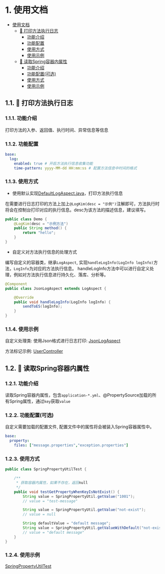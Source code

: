 # 1. 使用文档
<!-- TOC -->

- [使用文档](#使用文档)
    - [:cherries: 打印方法执行日志](#cherries-打印方法执行日志)
        - [功能介绍](#功能介绍)
        - [功能配置](#功能配置)
        - [使用方式](#使用方式)
        - [使用示例](#使用示例)
    - [:cherries: 读取Spring容器内属性](#cherries-读取spring容器内属性)
        - [功能介绍](#功能介绍)
        - [功能配置(可选)](#功能配置可选)
        - [使用方式](#使用方式)
        - [使用示例](#使用示例)

<!-- /TOC -->

## 1.1. :cherries: 打印方法执行日志

### 1.1.1. 功能介绍

打印方法的入参、返回值、执行时间、异常信息等信息

### 1.1.2. 功能配置

```yaml
base:
  log:
    enabled: true # 开启方法执行信息收集功能
    time-pattern: yyyy-MM-dd HH:mm:ss # 配置方法信息中时间的格式
```

### 1.1.3. 使用方式

* 使用默认实现[DefaultLogAspect.java](../src/main/java/com/kimzing/base/log/impl/DefaultLogAspect.java)，打印方法执行信息

在需要进行日志打印的方法上加上`@LogKim(desc = "示例")`注解即可，方法执行时将会在控制台打印对应的执行信息。desc为该方法的描述信息，建议填写。

```java
public class Demo {
    @LogKim(desc = "示例方法")
    public String method() {
        return "hello";
    }
}
```

* 自定义对方法执行信息的处理方式

编写自定义的容器类，继承`LogAspect`, 实现`handleLogInfo(LogInfo logInfo)`方法，`LogInfo`为对应的方法执行信息。
handleLogInfo方法中可以进行自定义处理，例如对方法执行信息进行持久化、落库、分析等。

```java
@Component
public class JsonLogAspect extends LogAspect {

    @Override
    public void handleLogInfo(LogInfo logInfo) {
        sendToES(logInfo);
    }
}
```

### 1.1.4. 使用示例

自定义处理类: 使用Json格式进行日志打印: [JsonLogAspect](../../src/base-springboot-starter-test/src/main/java/com/kimzing/test/config/log/JsonLogAspect.java)

方法标记示例: [UserController](../../src/base-springboot-starter-test/src/main/java/com/kimzing/test/controller/UserController.java)

## 1.2. :cherries: 读取Spring容器内属性

### 1.2.1. 功能介绍

读取Spring容器内属性，包含`application-*.yml`、@PropertySource加载的所有Spring属性，通过`key`获取`value`

### 1.2.2. 功能配置(可选)

自定义需要加载的配置文件, 配置文件中的属性将会被装入Spring容器属性中。

```yaml
base:
  property:
    files: ["message.properties","exception.properties"]
```

### 1.2.3. 使用方式

```java
public class SpringPropertyUtilTest {

    /**
     * 获取容器内属性，如果不存在，返回null
     */
    public void testGetPropertyWhenKeyIsNotExist() {
        String value = SpringPropertyUtil.getValue("1001");
        // value = "test-message"

        String value = SpringPropertyUtil.getValue("not-exist");
        // value = null

        String defaultValue = "default message";
        String value = SpringPropertyUtil.getValueWithDefault("not-exist", defaultValue);
        // value = "default message"
    }
}
```

### 1.2.4. 使用示例

[SpringPropertyUtilTest](../../base-springboot-starter-test/src/test/java/com/kimzing/test/SpringPropertyUtilTest.java)

